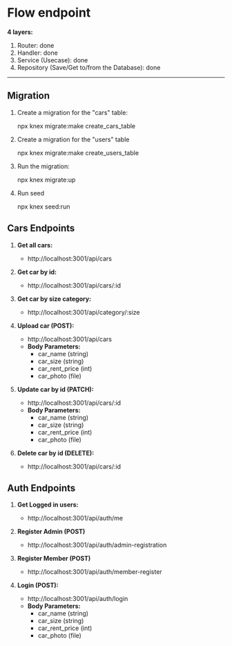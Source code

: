 # Flow endpoint

**4 layers:**

1. Router: done
2. Handler: done
3. Service (Usecase): done
4. Repository (Save/Get to/from the Database): done

---

## Migration

1. Create a migration for the "cars" table:

   npx knex migrate:make create_cars_table

2. Create a migration for the "users" table

   npx knex migrate:make create_users_table

3. Run the migration:

   npx knex migrate:up

4. Run seed

   npx knex seed:run




## Cars Endpoints

1. **Get all cars:**

   - http://localhost:3001/api/cars

2. **Get car by id:**

   - http://localhost:3001/api/cars/:id

3. **Get car by size category:**

   - http://localhost:3001/api/category/:size

4. **Upload car (POST):**

   - http://localhost:3001/api/cars
   - **Body Parameters:**
     - car_name (string)
     - car_size (string)
     - car_rent_price (int)
     - car_photo (file)

5. **Update car by id (PATCH):**

   - http://localhost:3001/api/cars/:id
   - **Body Parameters:**
     - car_name (string)
     - car_size (string)
     - car_rent_price (int)
     - car_photo (file)

6. **Delete car by id (DELETE):**
   - http://localhost:3001/api/cars/:id




## Auth Endpoints

1. **Get Logged in users:**

   - http://localhost:3001/api/auth/me

2. **Register Admin (POST)**

   - http://localhost:3001/api/auth/admin-registration

3. **Register Member (POST)**

   - http://localhost:3001/api/auth/member-register

4. **Login (POST):**

   - http://localhost:3001/api/auth/login
   - **Body Parameters:**
     - car_name (string)
     - car_size (string)
     - car_rent_price (int)
     - car_photo (file)


